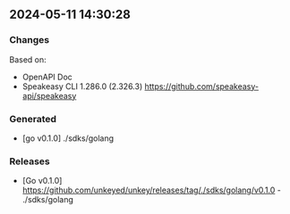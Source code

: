 

## 2024-05-11 14:30:28
### Changes
Based on:
- OpenAPI Doc  
- Speakeasy CLI 1.286.0 (2.326.3) https://github.com/speakeasy-api/speakeasy
### Generated
- [go v0.1.0] ./sdks/golang
### Releases
- [Go v0.1.0] https://github.com/unkeyed/unkey/releases/tag/./sdks/golang/v0.1.0 - ./sdks/golang